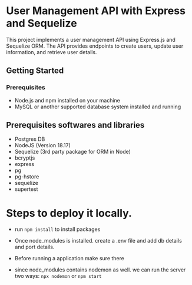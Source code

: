 # User Management API with Express and Sequelize

This project implements a user management API using Express.js and Sequelize ORM. The API provides endpoints to create users, update user information, and retrieve user details.

## Getting Started

### Prerequisites

- Node.js and npm installed on your machine
- MySQL or another supported database system installed and running

## Prerequisites softwares and libraries
- Postgres DB
- NodeJS (Version 18.17)
- Sequelize (3rd party package for ORM in Node)
- bcryptjs
- express
- pg
- pg-hstore
- sequelize
- supertest
  
# Steps to deploy it locally.

- run  `npm install` to install packages

- Once  node_modules is installed. create a .env file and add db details and port details.
-    Before running a application make sure there 
- since node_modules contains nodemon as well. we can run the server two ways:  `npx nodemon` or `npm start`